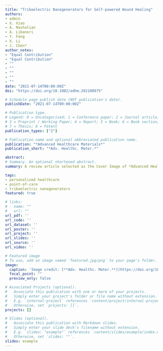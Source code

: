 ```yaml
---
title: "Triboelectric Nanogenerators for Self-powered Wound Healing"
authors:
- admin
- X. Xiao
- A. Nashalian
- A. Libanori
- Y. Fang
- X. Li
- J. Chen*
author_notes:
- "Equal Contribution"
- "Equal Contribution"
- ""
- ""
- ""
- ""
- ""
date: "2021-07-14T00:00:00Z"
doi: "https://doi.org/10.1002/adhm.202100975"

# Schedule page publish date (NOT publication's date).
publishDate: "2021-07-14T00:00:00Z"

# Publication type.
# Legend: 0 = Uncategorized; 1 = Conference paper; 2 = Journal article;
# 3 = Preprint / Working Paper; 4 = Report; 5 = Book; 6 = Book section;
# 7 = Thesis; 8 = Patent
publication_types: ["2"]

# Publication name and optional abbreviated publication name.
publication: "*Advanced Healthcare Materials*"
publication_short: "*Adv. Healthc. Mater.*"

abstract: 
# Summary. An optional shortened abstract.
summary: A review article selected as the Cover Image of *Advanced Healthcare Materials*.

tags:
- personalized healthcare
- point-of-care
- triboelectric nanogenerators
featured: true

# links:
# - name: ""
#   url: ""
url_pdf: ''
url_code: ''
url_dataset: ''
url_poster: ''
url_project: ''
url_slides: ''
url_source: ''
url_video: ''

# Featured image
# To use, add an image named `featured.jpg/png` to your page's folder. 
image:
  caption: 'Image credit: [**Adv. Healthc. Mater.**](https://doi.org/10.1002/adhm.202100975)'
  focal_point: ""
  preview_only: false

# Associated Projects (optional).
#   Associate this publication with one or more of your projects.
#   Simply enter your project's folder or file name without extension.
#   E.g. `internal-project` references `content/project/internal-project/index.md`.
#   Otherwise, set `projects: []`.
projects: []

# Slides (optional).
#   Associate this publication with Markdown slides.
#   Simply enter your slide deck's filename without extension.
#   E.g. `slides: "example"` references `content/slides/example/index.md`.
#   Otherwise, set `slides: ""`.
slides: example
---
```

